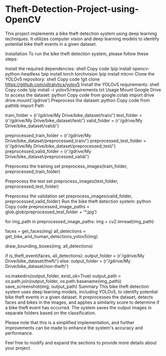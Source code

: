 # Theft-Detection-Project-using-OpenCV
This project implements a bike theft detection system using deep learning techniques. It utilizes computer vision and deep learning models to identify potential bike theft events in a given dataset.

Installation To run the bike theft detection system, please follow these steps:

Install the required dependencies: shell Copy code !pip install opencv-python-headless !pip install torch torchvision !pip install mtcnn Clone the YOLOv5 repository: shell Copy code !git clone https://github.com/ultralytics/yolov5 Install the YOLOv5 requirements: shell Copy code !pip install -r yolov5/requirements.txt Usage Mount Google Drive to access the dataset: python Copy code from google.colab import drive drive.mount('/gdrive') Preprocess the dataset: python Copy code from pathlib import Path

train_folder = (r'/gdrive/My Drive/bike_dataset/train/') test_folder = (r'/gdrive/My Drive/bike_dataset/test/') valid_folder = (r'/gdrive/My Drive/bike_dataset/valid/')

preprocessed_train_folder = (r'/gdrive/My Drive/bike_dataset/preprocessed_train/') preprocessed_test_folder = (r'/gdrive/My Drive/bike_dataset/preprocessed_test/') preprocessed_valid_folder = (r'/gdrive/My Drive/bike_dataset/preprocessed_valid/')

Preprocess the training set
preprocess_images(train_folder, preprocessed_train_folder)

Preprocess the test set
preprocess_images(test_folder, preprocessed_test_folder)

Preprocess the validation set
preprocess_images(valid_folder, preprocessed_valid_folder) Run the bike theft detection system: python Copy code preprocessed_image_paths = glob.glob(preprocessed_test_folder + '*.jpg')

for img_path in preprocessed_image_paths: img = cv2.imread(img_path)

faces = get_faces(img)
all_detections = get_bike_and_human_detections_yolov5(img)

draw_bounding_boxes(img, all_detections)

if is_theft_event(faces, all_detections):
    output_folder = (r'/gdrive/My Drive/bike_dataset/theft/')
else:
    output_folder = (r'/gdrive/My Drive/bike_dataset/non-theft/')

os.makedirs(output_folder, exist_ok=True)
output_path = os.path.join(output_folder, os.path.basename(img_path))
save_screenshot(img, output_path)
Summary This bike theft detection system uses deep learning models, including YOLOv5, to identify potential bike theft events in a given dataset. It preprocesses the dataset, detects faces and bikes in the images, and applies a similarity score to determine if a bike theft event has occurred. The system saves the output images in separate folders based on the classification.

Please note that this is a simplified implementation, and further improvements can be made to enhance the system's accuracy and performance.

Feel free to modify and expand the sections to provide more details about your project.
